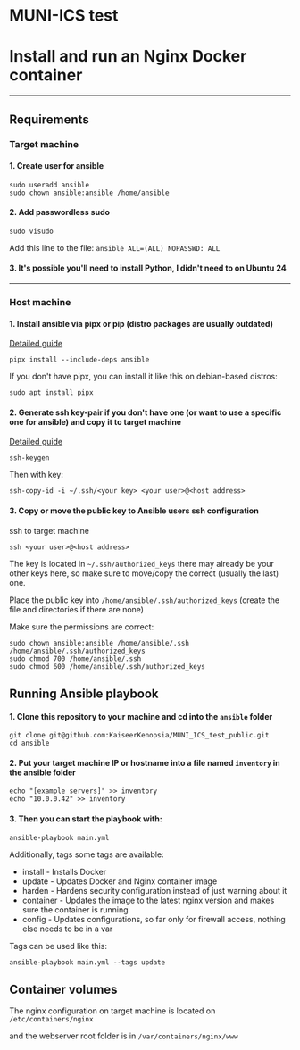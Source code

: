 # MUNI-ICS test
# Install and run an Nginx Docker container
------------
## Requirements
### Target machine
#### 1. Create user for ansible
```
sudo useradd ansible
sudo chown ansible:ansible /home/ansible
```
#### 2. Add passwordless sudo
```
sudo visudo
```
Add this line to the file: `ansible ALL=(ALL) NOPASSWD: ALL`

#### 3. It's possible you'll need to install Python, I didn't need to on Ubuntu 24


---------------
### Host machine
#### 1. Install ansible via pipx or pip (distro packages are usually outdated)

[Detailed guide](https://docs.ansible.com/ansible/latest/installation_guide/intro_installation.html#installing-and-upgrading-ansible-with-pipx)
```
pipx install --include-deps ansible
```


If you don't have pipx, you can install it like this on debian-based distros:
```
sudo apt install pipx
```

#### 2. Generate ssh key-pair if you don't have one (or want to use a specific one for ansible) and copy it to target machine

[Detailed guide](https://www.ssh.com/academy/ssh/keygen)
```
ssh-keygen
```

Then with key:
```
ssh-copy-id -i ~/.ssh/<your key> <your user>@<host address>
```
#### 3. Copy or move the public key to Ansible users ssh configuration

ssh to target machine
```
ssh <your user>@<host address>
```
The key is located in `~/.ssh/authorized_keys` there may already be your other keys here, so make sure to move/copy the correct (usually the last) one.

Place the public key into `/home/ansible/.ssh/authorized_keys` (create the file and directories if there are none)

Make sure the permissions are correct:
```
sudo chown ansible:ansible /home/ansible/.ssh /home/ansible/.ssh/authorized_keys
sudo chmod 700 /home/ansible/.ssh
sudo chmod 600 /home/ansible/.ssh/authorized_keys
```


## Running Ansible playbook

#### 1. Clone this repository to your machine and cd into the `ansible` folder
```
git clone git@github.com:KaiseerKenopsia/MUNI_ICS_test_public.git
cd ansible
```

#### 2. Put your target machine IP or hostname into a file named `inventory` in the ansible folder
```
echo "[example servers]" >> inventory
echo "10.0.0.42" >> inventory
```

#### 3. Then you can start the playbook with:
```
ansible-playbook main.yml
```

Additionally, tags some tags are available:
  - install - Installs Docker
  - update - Updates Docker and Nginx container image
  - harden - Hardens security configuration instead of just warning about it
  - container - Updates the image to the latest nginx version and makes sure the container is running
  - config - Updates configurations, so far only for firewall access, nothing else needs to be in a var

Tags can be used like this:
```
ansible-playbook main.yml --tags update
```


## Container volumes

The nginx configuration on target machine is located on `/etc/containers/nginx`

and the webserver root folder is in `/var/containers/nginx/www`
